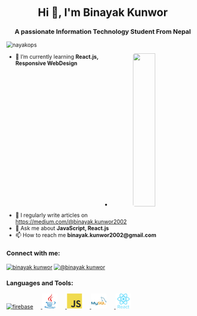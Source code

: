 <!DOCTYPE html>
<html lang="en">
<body>
    <h1 align="center">Hi 👋, I'm Binayak Kunwor</h1>
    <h3 align="center">A passionate Information Technology Student From Nepal</h3>
    <p align="left"> 
        <img src="https://komarev.com/ghpvc/?username=nayakops&label=Profile%20views&color=0e75b6&style=flat" alt="nayakops" /> 
    </p>
    <ul style="display: flex; justify-content: space-between;">
        <li style="flex: 1; margin-right: 20px;">
            🌱 I’m currently learning <strong>React.js, Responsive WebDesign</strong>
        </li>
        <li style="flex: 1;">
            <img src="https://d6f6d0kpz0gyr.cloudfront.net/uploads/images-archive/Blog/Gifs/coding.gif" alt="" width="50%" height="400px" style="border-radius: 5px; display: block; margin: 0 auto;">
        </li>
    </ul>
    <ul>
        <li>📝 I regularly write articles on <a href="https://medium.com/@binayak.kunwor2002">https://medium.com/@binayak.kunwor2002</a></li>
        <li>💬 Ask me about <strong>JavaScript, React.js</strong></li>
        <li>📫 How to reach me <strong>binayak.kunwor2002@gmail.com</strong></li>
    </ul>
    <h3 align="left">Connect with me:</h3>
    <p align="left">
        <a href="https://linkedin.com/in/binayak kunwor" target="blank"><img align="center" src="https://raw.githubusercontent.com/rahuldkjain/github-profile-readme-generator/master/src/images/icons/Social/linked-in-alt.svg" alt="binayak kunwor" height="30" width="40" /></a>
        <a href="https://medium.com/@binayak kunwor" target="blank"><img align="center" src="https://raw.githubusercontent.com/rahuldkjain/github-profile-readme-generator/master/src/images/icons/Social/medium.svg" alt="@binayak kunwor" height="30" width="40" /></a>
    </p>
    <h3 align="left">Languages and Tools:</h3>
    <p align="left"> 
        <a href="https://firebase.google.com/" target="_blank" rel="noreferrer"> <img src="https://www.vectorlogo.zone/logos/firebase/firebase-icon.svg" alt="firebase" width="40" height="40" style="margin-right:20px;"/> </a>
        <a href="https://www.java.com" target="_blank" rel="noreferrer"> <img src="https://raw.githubusercontent.com/devicons/devicon/master/icons/java/java-original.svg" alt="java" width="40" height="40" style="margin-right:20px;"/> </a>
        <a href="https://developer.mozilla.org/en-US/docs/Web/JavaScript" target="_blank" rel="noreferrer"> <img src="https://raw.githubusercontent.com/devicons/devicon/master/icons/javascript/javascript-original.svg" alt="javascript" width="40" height="40" style="margin-right:20px;"/> </a> 
        <a href="https://www.mysql.com/" target="_blank" rel="noreferrer"> <img src="https://raw.githubusercontent.com/devicons/devicon/master/icons/mysql/mysql-original-wordmark.svg" alt="mysql" width="40" height="40" style="margin-right:20px;"/> </a> 
        <a href="https://reactjs.org/" target="_blank" rel="noreferrer"> <img src="https://raw.githubusercontent.com/devicons/devicon/master/icons/react/react-original-wordmark.svg" alt="react" width="40" height="40"/> </a> 
    </p>
</body>
</html>

